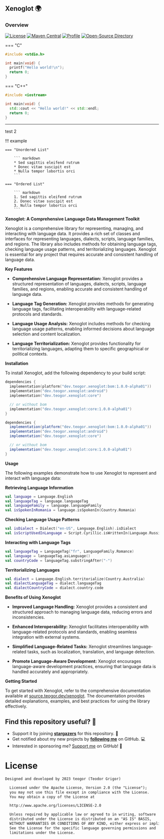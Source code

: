 ## Xenoglot 🌍

### Overview

[![License](https://img.shields.io/badge/License-Apache%202.0-blue.svg)](https://opensource.org/licenses/Apache-2.0)
[![Maven Central](https://img.shields.io/maven-central/v/dev.teogor.xenoglot/bom.svg?label=Maven%20Central)](https://central.sonatype.com/search?q=g%3Adev.teogor.xenoglot+a%3Abom&smo=true)
[![Profile](https://source.teogor.dev/badges/teogor-github.svg)](https://github.com/teogor)
[![Open-Source Directory](https://source.teogor.dev/badges/teogor-dev.svg)](https://source.teogor.dev)

=== "C"

  ``` c
  #include <stdio.h>

  int main(void) {
    printf("Hello world!\n");
    return 0;
  }
  ```

=== "C++"

  ``` c++
  #include <iostream>

  int main(void) {
    std::cout << "Hello world!" << std::endl;
    return 0;
  }
  ```

---

test 2

!!! example

    === "Unordered List"

        ``` markdown
        * Sed sagittis eleifend rutrum
        * Donec vitae suscipit est
        * Nulla tempor lobortis orci
        ```

    === "Ordered List"

        ``` markdown
        1. Sed sagittis eleifend rutrum
        2. Donec vitae suscipit est
        3. Nulla tempor lobortis orci
        ```

**Xenoglot: A Comprehensive Language Data Management Toolkit**

Xenoglot is a comprehensive library for representing, managing, and interacting with language data.
It provides a rich set of classes and interfaces for representing languages, dialects, scripts,
language families, and regions. The library also includes methods for obtaining language tags,
checking language usage patterns, and territorializing languages. Xenoglot is essential for any
project that requires accurate and consistent handling of language data.

**Key Features**

* **Comprehensive Language Representation:** Xenoglot provides a structured representation of
  languages, dialects, scripts, language families, and regions, enabling accurate and consistent
  handling of language data.

* **Language Tag Generation:** Xenoglot provides methods for generating language tags, facilitating
  interoperability with language-related protocols and standards.

* **Language Usage Analysis:** Xenoglot includes methods for checking language usage patterns,
  enabling informed decisions about language selection and content localization.

* **Language Territorialization:** Xenoglot provides functionality for territorializing languages,
  adapting them to specific geographical or political contexts.

**Installation**

To install Xenoglot, add the following dependency to your build script:

```kotlin title="build.gradle.kts"
dependencies {
  implementation(platform("dev.teogor.xenoglot:bom:1.0.0-alpha01"))
  implementation("dev.teogor.xenoglot:android")
  implementation("dev.teogor.xenoglot:core")

  // or without bom
  implementation("dev.teogor.xenoglot:core:1.0.0-alpha01")
}
```

```groovy title="build.gradle"
dependencies {
  implementation(platform("dev.teogor.xenoglot:bom:1.0.0-alpha01"))
  implementation("dev.teogor.xenoglot:android")
  implementation("dev.teogor.xenoglot:core")

  // or without bom
  implementation("dev.teogor.xenoglot:core:1.0.0-alpha01")
}
```

**Usage**

The following examples demonstrate how to use Xenoglot to represent and interact with language data:

**Retrieving Language Information**

```kotlin
val language = Language.English
val languageTag = language.languageTag
val languageFamily = language.languageFamily
val isSpokenInRomania = language.isSpokenIn(Country.Romania)
```

**Checking Language Usage Patterns**

```kotlin
val isDialect = Dialect("en-US", Language.English).isDialect
val isScriptUsedInLanguage = Script.Cyrillic.isWrittenIn(Language.Russian)
```

**Interacting with Language Tags**

```kotlin
val languageTag = LanguageTag("fr", LanguageFamily.Romance)
val language = languageTag.asLanguage()
val countryCode = languageTag.substringAfter("-")
```

**Territorializing Languages**

```kotlin
val dialect = Language.English.territorialize(Country.Australia)
val dialectLanguageTag = dialect.languageTag
val dialectCountryCode = dialect.country.code
```

**Benefits of Using Xenoglot**

* **Improved Language Handling:** Xenoglot provides a consistent and structured approach to managing
  language data, reducing errors and inconsistencies.

* **Enhanced Interoperability:** Xenoglot facilitates interoperability with language-related
  protocols and standards, enabling seamless integration with external systems.

* **Simplified Language-Related Tasks:** Xenoglot streamlines language-related tasks, such as
  localization, translation, and language detection.

* **Promote Language-Aware Development:** Xenoglot encourages language-aware development practices,
  ensuring that language data is handled accurately and appropriately.

**Getting Started**

To get started with Xenoglot, refer to the comprehensive documentation available at
[source.teogor.dev/xenoglot](https://source.teogor.dev/xenoglot). The documentation provides
detailed explanations, examples, and best practices for using the library effectively.

## Find this repository useful? 🩷

* Support it by joining __[stargazers](https://github.com/teogor/xenoglot/stargazers)__ for this
  repository. 📁
* Get notified about my new projects by __[following me](https://github.com/teogor)__ on GitHub. 💻
* Interested in sponsoring me? [Support me](sponsor.md) on GitHub! 🤝

# License

```xml
Designed and developed by 2023 teogor (Teodor Grigor)

  Licensed under the Apache License, Version 2.0 (the "License");
  you may not use this file except in compliance with the License.
  You may obtain a copy of the License at

  http://www.apache.org/licenses/LICENSE-2.0

  Unless required by applicable law or agreed to in writing, software
  distributed under the License is distributed on an "AS IS" BASIS,
  WITHOUT WARRANTIES OR CONDITIONS OF ANY KIND, either express or implied.
  See the License for the specific language governing permissions and
  limitations under the License.
```
